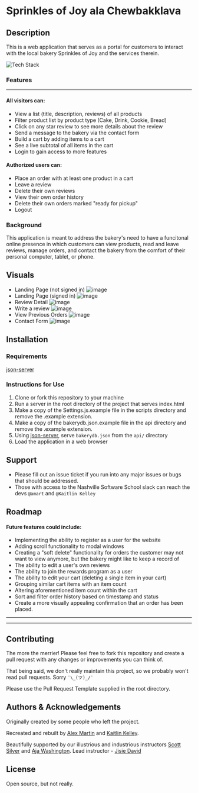 # Sprinkles of Joy ala Chewbakklava

## Description

This is a web application that serves as a portal for customers to interact with the local bakery Sprinkles of Joy and the services therein.

![Tech Stack](https://img.shields.io/badge/Tech%20Stack-HTML%2C%20CSS%2C%20JS%2C%20json--server-blue)

### Features
___
#### All visitors can:

* View a list (title, description, reviews) of all products
* Filter product list by product type (Cake, Drink, Cookie, Bread)
* Click on any star review to see more details about the review
* Send a message to the bakery via the contact form
* Build a cart by adding items to a cart
* See a live subtotal of all items in the cart
* Login to gain access to more features

#### Authorized users can:

* Place an order with at least one product in a cart
* Leave a review
* Delete their own reviews
* View their own order history
* Delete their own orders marked "ready for pickup"
* Logout


### Background

This application is meant to address the bakery's need to have a funcitonal online presence in which customers can view products, read and leave reviews, manage orders, and contact the bakery from the comfort of their personal computer, tablet, or phone.


## Visuals

* Landing Page (not signed in)
![image](./images/demoImages/main(unauth).png)
* Landing Page (signed in)
![image](./images/demoImages/main(auth).png)
* Review Detail
![image](./images/demoImages/Review.png)
* Write a review
![image](./images/demoImages/createReview.png)
* View Previous Orders
![image](./images/demoImages/previousOrders.png)
* Contact Form
![image](./images/demoImages/contactForm.png)

## Installation

### Requirements

[json-server](https://www.npmjs.com/package/json-server)

### Instructions for Use
1. Clone or fork this repository to your machine
2. Run a server in the root directory of the project that serves index.html
3. Make a copy of the Settings.js.example file in the scripts directory and remove the .example extension.
4. Make a copy of the bakerydb.json.example file in the api directory and remove the .example extension.
5. Using [json-server](https://www.npmjs.com/package/json-server), serve `bakerydb.json` from the `api/` directory
6. Load the application in a web browser
    
## Support

* Please fill out an issue ticket if you run into any major issues or bugs that should be addressed.
* Those with access to the Nashville Software School slack can reach the devs `@amart` and `@Kaitlin Kelley`

## Roadmap

#### Future features could include:
* Implementing the ability to register as a user for the website
* Adding scroll functionality to modal windows
* Creating a "soft delete" functionality for orders the customer may not want to view anymore, but the bakery might like to keep a record of
* The ability to edit a user's own reviews
* The ability to join the rewards program as a user
* The ability to edit your cart (deleting a single item in your cart)
* Grouping similar cart items with an item count
* Altering aforementioned item count within the cart
* Sort and filter order history based on timestamp and status
* Create a more visually appealing confirmation that an order has been placed.
---
---
## Contributing

The more the merrier! Please feel free to fork this repository and create a pull request with any changes or improvements you can think of. 

That being said, we don't really maintain this project, so we probably won't read pull requests. Sorry `¯\_(ツ)_/¯`

Please use the Pull Request Template supplied in the root directory.



## Authors & Acknowledgements

Originally created by some people who left the project.

Recreated and rebuilt by [Alex Martin](https://github.com/SubtleCo) and [Kaitlin Kelley](https://github.com/kjk1325).

Beautifully supported by our illustrious and industrious instructors [Scott Silver](https://github.com/Scott47) and [Aja Washington](https://github.com/ajawashington).
Lead instructor - [Jisie David](https://github.com/jisie)



## License

Open source, but not really.
